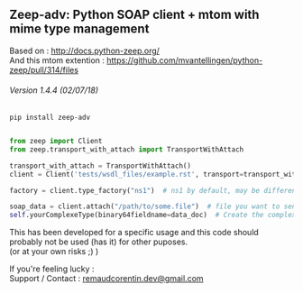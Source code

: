 ## Zeep-adv: Python SOAP client + mtom with mime type management

Based on : http://docs.python-zeep.org/  
And this mtom extention : https://github.com/mvantellingen/python-zeep/pull/314/files
###### Version 1.4.4 (02/07/18)  


`pip install zeep-adv`

```python

from zeep import Client
from zeep.transport_with_attach import TransportWithAttach

transport_with_attach = TransportWithAttach()
client = Client('tests/wsdl_files/example.rst', transport=transport_with_attach)  # Insert your wdsl file path

factory = client.type_factory("ns1")  # ns1 by default, may be different according to your wsdl file

soap_data = client.attach("/path/to/some.file")  # file you want to send as attachment
self.yourComplexeType(binary64fieldname=data_doc)  # Create the complexe type element and attach the file

```

This has been developed for a specific usage and this code should probably not be used (has it) for other puposes.  
(or at your own risks ;) )

If you're feeling lucky :  
Support / Contact : remaudcorentin.dev@gmail.com

